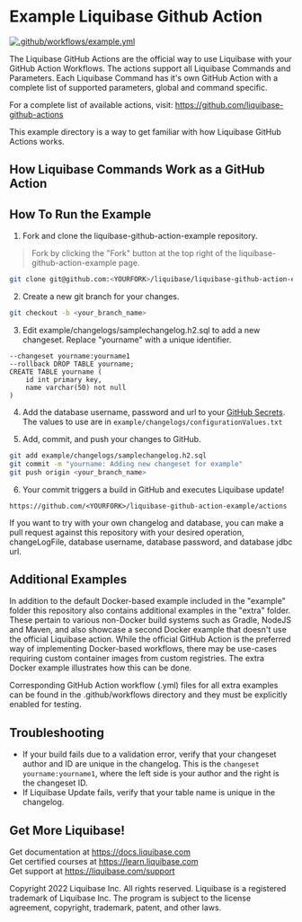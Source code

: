 # Example Liquibase Github Action
[![.github/workflows/example.yml](https://github.com/liquibase/liquibase-github-action-example/actions/workflows/example.yml/badge.svg)](https://github.com/liquibase/liquibase-github-action-example/actions/workflows/example.yml)

The Liquibase GitHub Actions are the official way to use Liquibase with your GitHub Action Workflows. The actions support all Liquibase Commands and Parameters. Each Liquibase Command has it's own GitHub Action with a complete list of supported parameters, global and command specific.  

For a complete list of available actions, visit: https://github.com/liquibase-github-actions

This example directory is a way to get familiar with how Liquibase GitHub Actions works. 

## How Liquibase Commands Work as a GitHub Action


## How To Run the Example
1. Fork and clone the liquibase-github-action-example repository.
 > Fork by clicking the "Fork" button at the top right of the liquibase-github-action-example page.
 ```bash
 git clone git@github.com:<YOURFORK>/liquibase/liquibase-github-action-example.git
 ```
2. Create a new git branch for your changes.
```bash
git checkout -b <your_branch_name>
```
3. Edit example/changelogs/samplechangelog.h2.sql to add a new changeset. Replace "yourname" with a unique identifier.
```
--changeset yourname:yourname1
--rollback DROP TABLE yourname;
CREATE TABLE yourname (
    id int primary key,
    name varchar(50) not null
)
```
4. Add the database username, password and url to your [GitHub Secrets](https://docs.github.com/en/actions/reference/encrypted-secrets).  The values to use are in `example/changelogs/configurationValues.txt`

5. Add, commit, and push your changes to GitHub.
```bash
git add example/changelogs/samplechangelog.h2.sql
git commit -m "yourname: Adding new changeset for example"
git push origin <your_branch_name>
```
6. Your commit triggers a build in GitHub and executes Liquibase update!

 `https://github.com/<YOURFORK>/liquibase-github-action-example/actions`

 If you want to try with your own changelog and database, you can make a pull request against this repository with your desired operation, changeLogFile, database username, database password, and database jdbc url.

## Additional Examples
 In addition to the default Docker-based example included in the "example" folder this repository also contains additional examples in the "extra" folder.
 These pertain to various non-Docker build systems such as Gradle, NodeJS and Maven, and also showcase a second Docker example that doesn't use the official Liquibase action. While the official GitHub Action is the preferred way of implementing Docker-based workflows, there may be use-cases requiring custom container images from custom registries. The extra Docker example illustrates how this can be done.

 Corresponding GitHub Action workflow (.yml) files for all extra examples can be found in the .github/workflows directory and they must be explicitly enabled for testing.

## Troubleshooting
 * If your build fails due to a validation error, verify that your changeset author and ID are unique in the changelog. This is the `changeset yourname:yourname1`, where the left side is your author and the right is the changeset ID.
 * If Liquibase Update fails, verify that your table name is unique in the changelog.

## Get More Liquibase!
Get documentation at https://docs.liquibase.com      
Get certified courses at https://learn.liquibase.com  
Get support at https://liquibase.com/support         

Copyright 2022 Liquibase Inc. All rights reserved. Liquibase is a registered trademark of Liquibase Inc. The program is subject to the 
license agreement, copyright, trademark, patent, and other laws.
